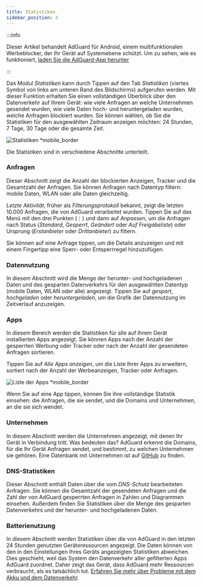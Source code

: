 ```yaml
---
title: Statistiken
sidebar_position: 3
---
```


:::info

Dieser Artikel behandelt AdGuard für Android, einem multifunktionalen Werbeblocker, der Ihr Gerät auf Systemebene schützt. Um zu sehen, wie es funktioniert, [laden Sie die AdGuard-App herunter](https://agrd.io/download-kb-adblock)

:::

Das Modul _Statistiken_ kann durch Tippen auf den Tab _Statistiken_ (viertes Symbol von links am unteren Rand des Bildschirms) aufgerufen werden. Mit dieser Funktion erhalten Sie einen vollständigen Überblick über den Datenverkehr auf Ihrem Gerät: wie viele Anfragen an welche Unternehmen gesendet wurden, wie viele Daten hoch- und heruntergeladen wurden, welche Anfragen blockiert wurden. Sie können wählen, ob Sie die Statistiken für den ausgewählten Zeitraum anzeigen möchten: 24 Stunden, 7 Tage, 30 Tage oder die gesamte Zeit.

![Statistiken \*mobile\_border](https://cdn.adtidy.org/blog/new/czy5rStatistics.jpeg?mw=1360)

Die Statistiken sind in verschiedene Abschnitte unterteilt.

### Anfragen

Dieser Abschnitt zeigt die Anzahl der blockierten Anzeigen, Tracker und die Gesamtzahl der Anfragen. Sie können Anfragen nach Datentyp filtern: mobile Daten, WLAN oder alle Daten gleichzeitig.

_Letzte Aktivität_, früher als _Filterungsprotokoll_ bekannt, zeigt die letzten 10.000 Anfragen, die von AdGuard verarbeitet wurden. Tippen Sie auf das Menü mit den drei Punkten (⋮) und dann auf _Anpassen_, um die Anfragen nach Status (_Standard_, _Gesperrt_, _Geändert_ oder _Auf Freigabeliste_) oder Ursprung (_Erstanbieter_ oder _Drittanbieter_) zu filtern.

Sie können auf eine Anfrage tippen, um die Details anzuzeigen und mit einem Fingertipp eine Sperr- oder Entsperrregel hinzuzufügen.

### Datennutzung

In diesem Abschnitt wird die Menge der herunter- und hochgeladenen Daten und des gesparten Datenverkehrs für den ausgewählten Datentyp (mobile Daten, WLAN oder alle) angezeigt. Tippen Sie auf _gespart_, _hochgeladen_ oder _heruntergeladen_, um die Grafik der Datennutzung im Zeitverlauf anzuzeigen.

### Apps

In diesem Bereich werden die Statistiken für alle auf Ihrem Gerät installierten Apps angezeigt. Sie können Apps nach der Anzahl der gesperrten Werbung oder Tracker oder nach der Anzahl der gesendeten Anfragen sortieren.

Tippen Sie auf _Alle Apps anzeigen_, um die Liste Ihrer Apps zu erweitern, sortiert nach der Anzahl der Werbeanzeigen, Tracker oder Anfragen.

![Liste der Apps \*mobile\_border](https://cdn.adtidy.org/blog/new/toq0mkScreenshot_20230627-235219_AdGuard.jpg)

Wenn Sie auf eine App tippen, können Sie ihre vollständige Statistik einsehen: die Anfragen, die sie sendet, und die Domains und Unternehmen, an die sie sich wendet.

### Unternehmen

In diesem Abschnitt werden die Unternehmen angezeigt, mit denen Ihr Gerät in Verbindung tritt. Was bedeuten das? AdGuard erkennt die Domains, für die Ihr Gerät Anfragen sendet, und bestimmt, zu welchen Unternehmen sie gehören. Eine Datenbank mit Unternehmen ist auf [GitHub](https://github.com/AdguardTeam/companiesdb) zu finden.

### DNS-Statistiken

Dieser Abschnitt enthält Daten über die vom _DNS-Schutz_ bearbeiteten Anfragen. Sie können die Gesamtzahl der gesendeten Anfragen und die Zahl der von AdGuard gesperrten Anfragen in Zahlen und Diagrammen einsehen. Außerdem finden Sie Statistiken über die Menge des gesparten Datenverkehrs und der herunter- und hochgeladenen Daten.

### Batterienutzung

In diesem Abschnitt werden Statistiken über die von AdGuard in den letzten 24 Stunden genutzten Geräteressourcen angezeigt. Die Daten können von den in den Einstellungen Ihres Geräts angezeigten Statistiken abweichen. Dies geschieht, weil das System den Datenverkehr aller gefilterten Apps AdGuard zuordnet. Daher zeigt das Gerät, dass AdGuard mehr Ressourcen verbraucht, als es tatsächlich tut. [Erfahren Sie mehr über Probleme mit dem Akku und dem Datenverkehr](/adguard-for-android/solving-problems/battery/).
